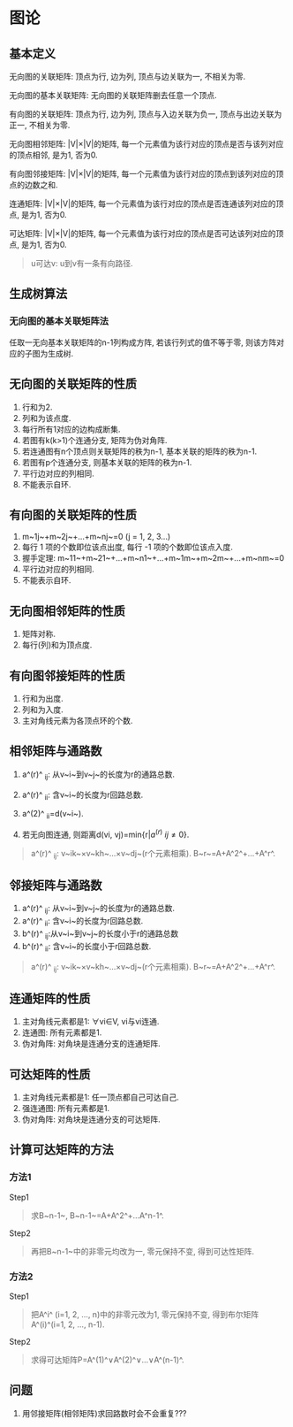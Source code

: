 # 图论

## 基本定义

无向图的关联矩阵: 顶点为行, 边为列, 顶点与边关联为一, 不相关为零.

无向图的基本关联矩阵: 无向图的关联矩阵删去任意一个顶点.

有向图的关联矩阵: 顶点为行, 边为列, 顶点与入边关联为负一, 顶点与出边关联为正一, 不相关为零.

无向图相邻矩阵: |V|×|V|的矩阵, 每一个元素值为该行对应的顶点是否与该列对应的顶点相邻, 是为1, 否为0.

有向图邻接矩阵: |V|×|V|的矩阵, 每一个元素值为该行对应的顶点到该列对应的顶点的边数之和.

连通矩阵: |V|×|V|的矩阵, 每一个元素值为该行对应的顶点是否连通该列对应的顶点, 是为1, 否为0.

可达矩阵: |V|×|V|的矩阵, 每一个元素值为该行对应的顶点是否可达该列对应的顶点, 是为1, 否为0.

> u可达v: u到v有一条有向路径.

## 生成树算法

### 无向图的基本关联矩阵法

任取一无向基本关联矩阵的n-1列构成方阵, 若该行列式的值不等于零, 则该方阵对应的子图为生成树.

## 无向图的关联矩阵的性质

1. 行和为2.
2. 列和为该点度.
3. 每行所有1对应的边构成断集.
4. 若图有k(k>1)个连通分支, 矩阵为伪对角阵.
5. 若连通图有n个顶点则关联矩阵的秩为n-1, 基本关联的矩阵的秩为n-1.
6. 若图有p个连通分支, 则基本关联的矩阵的秩为n-1.
7. 平行边对应的列相同.
8. 不能表示自环.

## 有向图的关联矩阵的性质

1. m~1j~+m~2j~+...+m~nj~=0 (j = 1, 2, 3...)
2. 每行 1 项的个数即位该点出度, 每行 -1 项的个数即位该点入度.
3. 握手定理: m~11~+m~21~+...+m~n1~+...+m~1m~+m~2m~+...+m~nm~=0
4. 平行边对应的列相同.
5. 不能表示自环.

## 无向图相邻矩阵的性质

1. 矩阵对称.
2. 每行(列)和为顶点度.

## 有向图邻接矩阵的性质

1. 行和为出度.
2. 列和为入度.
3. 主对角线元素为各顶点环的个数.

## 相邻矩阵与通路数

1. a^(r)^ <sub>ij</sub>: 从v~i~到v~j~的长度为r的通路总数.

2. a^(r)^ <sub>ii</sub>: 含v~i~的长度为r回路总数.

3. a^(2)^ <sub>ii</sub>=d(v~i~).

4. 若无向图连通, 则距离d(vi, vj)=min{r|$a^{(r)}~{ij} \neq 0$}.

> a^(r)^ <sub>ij</sub>: v~ik~×v~kh~...×v~dj~(r个元素相乘).
> B~r~=A+A^2^+…+A^r^.

## 邻接矩阵与通路数

1. a^(r)^ <sub>ij</sub>: 从v~i~到v~j~的长度为r的通路总数.
2. a^(r)^ <sub>ii</sub>: 含v~i~的长度为r回路总数.
3. b^(r)^ <sub>ij</sub>:从v~i~到v~j~的长度小于r的通路总数
4. b^(r)^ <sub>ii</sub>: 含v~i~的长度小于r回路总数.

> a^(r)^ <sub>ij</sub>: v~ik~×v~kh~...×v~dj~(r个元素相乘).
> B~r~=A+A^2^+…+A^r^.

## 连通矩阵的性质

1. 主对角线元素都是1: ∀vi∈V, vi与vi连通.
2. 连通图: 所有元素都是1.
3. 伪对角阵: 对角块是连通分支的连通矩阵.

## 可达矩阵的性质

1. 主对角线元素都是1: 任一顶点都自己可达自己.
2. 强连通图: 所有元素都是1.
3. 伪对角阵: 对角块是连通分支的可达矩阵.

## 计算可达矩阵的方法

### 方法1

Step1

> 求B~n-1~, B~n-1~=A+A^2^+…A^n-1^.

Step2

> 再把B~n-1~中的非零元均改为一, 零元保持不变, 得到可达性矩阵.

### 方法2

Step1

> 把A^i^ (i=1, 2, …, n)中的非零元改为1, 零元保持不变, 得到布尔矩阵A^(i)^(i=1, 2, …, n-1).

Step2

> 求得可达矩阵P=A^(1)^∨A^(2)^∨…∨A^(n-1)^.

## 问题

1. 用邻接矩阵(相邻矩阵)求回路数时会不会重复???
